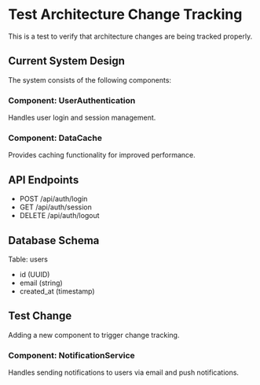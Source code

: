 # Test Architecture Change Tracking

This is a test to verify that architecture changes are being tracked properly.

## Current System Design

The system consists of the following components:

### Component: UserAuthentication
Handles user login and session management.

### Component: DataCache
Provides caching functionality for improved performance.

## API Endpoints

- POST /api/auth/login
- GET /api/auth/session
- DELETE /api/auth/logout

## Database Schema

Table: users
- id (UUID)
- email (string)
- created_at (timestamp)

## Test Change
Adding a new component to trigger change tracking.

### Component: NotificationService
Handles sending notifications to users via email and push notifications.
